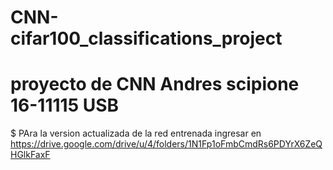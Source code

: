 ﻿# CNN-cifar100_classifications_project
# proyecto de CNN Andres scipione 16-11115 USB
$  PAra la version actualizada de la red entrenada ingresar en https://drive.google.com/drive/u/4/folders/1N1Fp1oFmbCmdRs6PDYrX6ZeQHGlkFaxF
 
